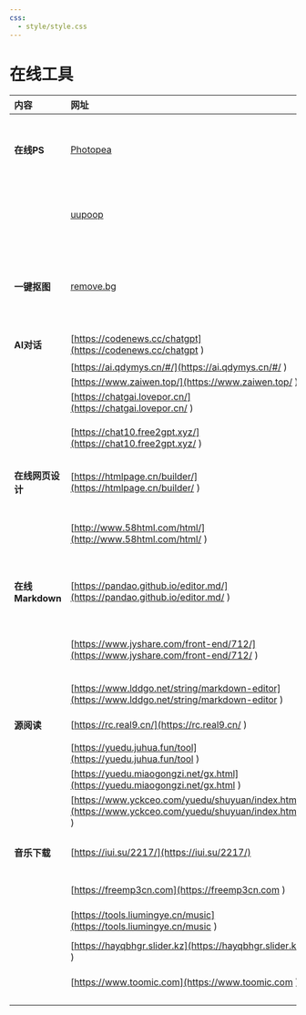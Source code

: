 ```yaml
---
css:
  - style/style.css
---
```


# 在线工具

| 内容 | 网址 | 说明 |
| :-------------- | :------------------------- | :---------------------- |
| **在线PS** | [Photopea](https://www.photopea.com/ "Photopea") | 非常实用的一款在线Photoshop工具，无需注册登录 |
| | [uupoop](https://www.uupoop.com "uupoop") | 简单看作国内版的「Photopea」。下载需要注册 |
| **一键抠图** | [remove.bg](https://www.remove.bg/zh "remove.bg") | 普通分辨率图片下载免费（无需注册）高分辨率下载需注册（不免费）。中文版容易打不开。 |
|**AI对话**|[https://codenews.cc/chatgpt](https://codenews.cc/chatgpt )|下面有AI导航网站|
|  | [https://ai.qdymys.cn/#/](https://ai.qdymys.cn/#/ ) | |
| | [https://www.zaiwen.top/](https://www.zaiwen.top/ ) | |
| | [https://chatgai.lovepor.cn/](https://chatgai.lovepor.cn/ ) |有额度限制 |
| | [https://chat10.free2gpt.xyz/](https://chat10.free2gpt.xyz/ )| 完全免费 无需魔法 无需登录 120次/天 免费|
| **在线网页设计** | [https://htmlpage.cn/builder/](https://htmlpage.cn/builder/ ) | 无需注册，自己设计，可导入导出源码 |
| | [http://www.58html.com/html/](http://www.58html.com/html/ )| 可以QQ登录，右键编辑CSS属性，不可以导入源码 |
| **在线Markdown** |[https://pandao.github.io/editor.md/](https://pandao.github.io/editor.md/ ) | 开源Editor.md，有各种快捷按键，打开较慢 |
| | [https://www.jyshare.com/front-end/712/](https://www.jyshare.com/front-end/712/ ) | 菜鸟工具，简洁无广告，打开较快，引用开源模块 |
| | [https://www.lddgo.net/string/markdown-editor](https://www.lddgo.net/string/markdown-editor ) | 有其他东西，不影响使用 |
| **源阅读**|[https://rc.real9.cn/](https://rc.real9.cn/ ) |源阅读书源转换工具 |
| |[https://yuedu.juhua.fun/tool](https://yuedu.juhua.fun/tool ) |美化发现工具 |
| |[https://yuedu.miaogongzi.net/gx.html](https://yuedu.miaogongzi.net/gx.html ) |猫公子源 |
| |[https://www.yckceo.com/yuedu/shuyuan/index.html](https://www.yckceo.com/yuedu/shuyuan/index.html ) | 源仓库|
|**音乐下载** |[https://iui.su/2217/](https://iui.su/2217/) | 来源不死鸟 • 2024 年 09 月 20 日|
| |[https://freemp3cn.com](https://freemp3cn.com ) | 无限制，搜索下载简单|
||[https://tools.liumingye.cn/music](https://tools.liumingye.cn/music )|无限制，搜索下载简单|
||[https://hayqbhgr.slider.kz](https://hayqbhgr.slider.kz )|无限制，搜索下载简单|
||[https://www.toomic.com](https://www.toomic.com )|提供歌词下载，可下低品质音乐|
||||
||||
